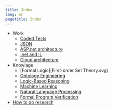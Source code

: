 ```yaml
---
title: Index
lang: en
pagetitle: Index
---
```


- Work
  - [Coded Tests](CodedTests.html)
  - [JSON](JSON.html)
  - [ASP.net architecture](ASPnetArchitecture.html)
  - [.net and IL](dot_net_il.html)
  - [Cloud architecture](cloud_architecture.html)
- Knowlage
  - [Formal Logic](First-order Set Theory.svg)
  - [Ontology Engineering](OntologyEngineering.html)
  - [Logic-Based Reasoning](LogicBasedReasoning.html)
  - [Machine Learning](MachineLearning.html)
  - [Natural Language Processing](NaturalLanguageProcessing.html)
  - [Formal Program Verification](FormalProgramVerification.html)
- [How to do research](How_to_do_research)
